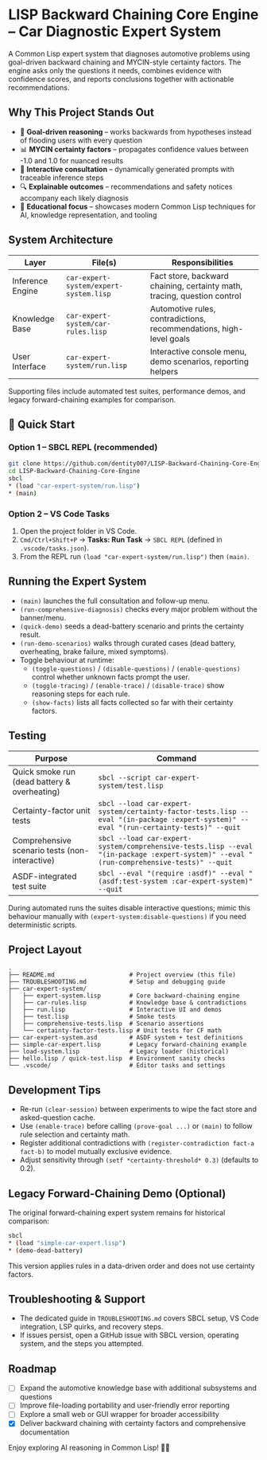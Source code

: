 # LISP Backward Chaining Core Engine – Car Diagnostic Expert System

A Common Lisp expert system that diagnoses automotive problems using goal-driven backward chaining and MYCIN-style certainty factors. The engine asks only the questions it needs, combines evidence with confidence scores, and reports conclusions together with actionable recommendations.

## Why This Project Stands Out
- 🎯 **Goal-driven reasoning** – works backwards from hypotheses instead of flooding users with every question
- 📊 **MYCIN certainty factors** – propagates confidence values between -1.0 and 1.0 for nuanced results
- 🤖 **Interactive consultation** – dynamically generated prompts with traceable inference steps
- 🔍 **Explainable outcomes** – recommendations and safety notices accompany each likely diagnosis
- 🧰 **Educational focus** – showcases modern Common Lisp techniques for AI, knowledge representation, and tooling

## System Architecture
| Layer | File(s) | Responsibilities |
|-------|---------|------------------|
| Inference Engine | `car-expert-system/expert-system.lisp` | Fact store, backward chaining, certainty math, tracing, question control |
| Knowledge Base | `car-expert-system/car-rules.lisp` | Automotive rules, contradictions, recommendations, high-level goals |
| User Interface | `car-expert-system/run.lisp` | Interactive console menu, demo scenarios, reporting helpers |

Supporting files include automated test suites, performance demos, and legacy forward-chaining examples for comparison.

## 🚀 Quick Start
### Option 1 – SBCL REPL (recommended)
```bash
git clone https://github.com/dentity007/LISP-Backward-Chaining-Core-Engine.git
cd LISP-Backward-Chaining-Core-Engine
sbcl
* (load "car-expert-system/run.lisp")
* (main)
```

### Option 2 – VS Code Tasks
1. Open the project folder in VS Code.
2. `Cmd/Ctrl+Shift+P` → **Tasks: Run Task** → `SBCL REPL` (defined in `.vscode/tasks.json`).
3. From the REPL run `(load "car-expert-system/run.lisp")` then `(main)`.

## Running the Expert System
- `(main)` launches the full consultation and follow-up menu.
- `(run-comprehensive-diagnosis)` checks every major problem without the banner/menu.
- `(quick-demo)` seeds a dead-battery scenario and prints the certainty result.
- `(run-demo-scenarios)` walks through curated cases (dead battery, overheating, brake failure, mixed symptoms).
- Toggle behaviour at runtime:
  - `(toggle-questions)` / `(disable-questions)` / `(enable-questions)` control whether unknown facts prompt the user.
  - `(toggle-tracing)` / `(enable-trace)` / `(disable-trace)` show reasoning steps for each rule.
  - `(show-facts)` lists all facts collected so far with their certainty factors.

## Testing
| Purpose | Command |
|---------|---------|
| Quick smoke run (dead battery & overheating) | `sbcl --script car-expert-system/test.lisp` |
| Certainty-factor unit tests | `sbcl --load car-expert-system/certainty-factor-tests.lisp --eval "(in-package :expert-system)" --eval "(run-certainty-tests)" --quit` |
| Comprehensive scenario tests (non-interactive) | `sbcl --load car-expert-system/comprehensive-tests.lisp --eval "(in-package :expert-system)" --eval "(run-comprehensive-tests)" --quit` |
| ASDF-integrated test suite | `sbcl --eval "(require :asdf)" --eval "(asdf:test-system :car-expert-system)" --quit` |

During automated runs the suites disable interactive questions; mimic this behaviour manually with `(expert-system:disable-questions)` if you need deterministic scripts.

## Project Layout
```
.
├── README.md                     # Project overview (this file)
├── TROUBLESHOOTING.md            # Setup and debugging guide
├── car-expert-system/
│   ├── expert-system.lisp        # Core backward-chaining engine
│   ├── car-rules.lisp            # Knowledge base & contradictions
│   ├── run.lisp                  # Interactive UI and demos
│   ├── test.lisp                 # Smoke tests
│   ├── comprehensive-tests.lisp  # Scenario assertions
│   └── certainty-factor-tests.lisp # Unit tests for CF math
├── car-expert-system.asd         # ASDF system + test definitions
├── simple-car-expert.lisp        # Legacy forward-chaining example
├── load-system.lisp              # Legacy loader (historical)
├── hello.lisp / quick-test.lisp  # Environment sanity checks
└── .vscode/                      # Editor tasks and settings
```

## Development Tips
- Re-run `(clear-session)` between experiments to wipe the fact store and asked-question cache.
- Use `(enable-trace)` before calling `(prove-goal ...)` or `(main)` to follow rule selection and certainty math.
- Register additional contradictions with `(register-contradiction fact-a fact-b)` to model mutually exclusive evidence.
- Adjust sensitivity through `(setf *certainty-threshold* 0.3)` (defaults to 0.2).

## Legacy Forward-Chaining Demo (Optional)
The original forward-chaining expert system remains for historical comparison:
```bash
sbcl
* (load "simple-car-expert.lisp")
* (demo-dead-battery)
```
This version applies rules in a data-driven order and does not use certainty factors.

## Troubleshooting & Support
- The dedicated guide in `TROUBLESHOOTING.md` covers SBCL setup, VS Code integration, LSP quirks, and recovery steps.
- If issues persist, open a GitHub issue with SBCL version, operating system, and the steps you attempted.

## Roadmap
- [ ] Expand the automotive knowledge base with additional subsystems and questions
- [ ] Improve file-loading portability and user-friendly error reporting
- [ ] Explore a small web or GUI wrapper for broader accessibility
- [x] Deliver backward chaining with certainty factors and comprehensive documentation

Enjoy exploring AI reasoning in Common Lisp! 🚗💡
